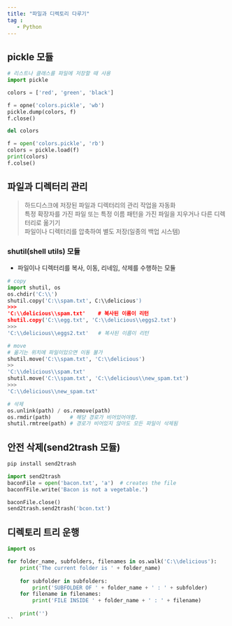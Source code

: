 ```yaml
---
title: "파일과 디렉토리 다루기"
tag : 
   - Python 
---
```


## pickle 모듈
```python
# 리스트나 클래스를 파일에 저장할 때 사용
import pickle

colors = ['red', 'green', 'black']

f = opne('colors.pickle', 'wb')
pickle.dump(colors, f)
f.close()

del colors

f = open('colors.pickle', 'rb')
colors = pickle.load(f)
print(colors)
f.colse()
```

## 파일과 디렉터리 관리

> 하드디스크에 저장된 파일과 디렉터리의 관리 작업을 자동화  
> 특정 확장자를 가진 파일 또는 특정 이름 패턴을 가진 파일을 지우거나 다른 디렉터리로 옮기기  
> 파일이나 디렉터리를 압축하여 별도 저장(일종의 백업 시스템)

### shutil(shell utils) 모듈
* 파일이나 디렉터리를 복사, 이동, 리네임, 삭제를 수행하는 모듈

```python
# copy
import shutil, os
os.chdir('C:\\')
shutil.copy('C:\\spam.txt', C:\\delicious')
>>>
'C:\\delicious\\spam.txt'    # 복사된 이름이 리턴
shutil.copy('C:\\egg.txt', 'C:\\delicious\\eggs2.txt')
>>>
'C:\\delicious\\eggs2.txt'   # 복사된 이름이 리턴

# move
# 옮기는 위치에 파일이있으면 이동 불가
shutil.move('C:\\spam.txt', 'C:\\delicious')
>>
'C:\\delicious\\spam.txt'
shutil.move('C:\\spam.txt', 'C:\\delicious\\new_spam.txt')
>>>
'C:\\delicious\\new_spam.txt'

# 삭제
os.unlink(path) / os.remove(path)
os.rmdir(path)      # 해당 경로가 비어있어야함.
shutil.rmtree(path) # 경로가 비어있지 않아도 모든 파일이 삭제됨
```

## 안전 삭제(send2trash 모듈)
```python
pip install send2trash

import send2trash
baconFile = open('bacon.txt', 'a')  # creates the file
baconfFile.write('Bacon is not a vegetable.')

baconFile.close()
send2trash.send2trash('bcon.txt')
```

## 디렉토리 트리 운행
```python
import os

for folder_name, subfolders, filenames in os.walk('C:\\delicious'):
    print('The current folder is ' + folder_name)
    
    for subfolder in subfolders:
        print('SUBFOLDER OF ' + folder_name + ' : ' + subfolder)
    for filename in filenames:
        print('FILE INSIDE ' + folder_name + ' : ' + filename)
        
    print('')
``
